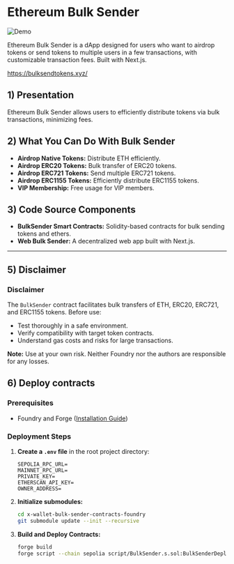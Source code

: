 
# Ethereum Bulk Sender

![Demo](./demo-bulk-sender.gif)

Ethereum Bulk Sender is a dApp designed for users who want to airdrop tokens or send tokens to multiple users in a few transactions, with customizable transaction fees. Built with Next.js.

https://bulksendtokens.xyz/


## 1) Presentation

Ethereum Bulk Sender allows users to efficiently distribute tokens via bulk transactions, minimizing fees.


## 2) What You Can Do With Bulk Sender

- **Airdrop Native Tokens:** Distribute ETH efficiently.
- **Airdrop ERC20 Tokens:** Bulk transfer of ERC20 tokens.
- **Airdrop ERC721 Tokens:** Send multiple ERC721 tokens.
- **Airdrop ERC1155 Tokens:** Efficiently distribute ERC1155 tokens.
- **VIP Membership:** Free usage for VIP members.


## 3) Code Source Components

- **BulkSender Smart Contracts:** Solidity-based contracts for bulk sending tokens and ethers.
- **Web Bulk Sender:** A decentralized web app built with Next.js.

---

## 5) Disclaimer

### Disclaimer
The `BulkSender` contract facilitates bulk transfers of ETH, ERC20, ERC721, and ERC1155 tokens. Before use:
- Test thoroughly in a safe environment.
- Verify compatibility with target token contracts.
- Understand gas costs and risks for large transactions.

**Note:** Use at your own risk. Neither Foundry nor the authors are responsible for any losses.




## 6) Deploy contracts

### Prerequisites

- Foundry and Forge ([Installation Guide](https://book.getfoundry.sh/getting-started/installation))

### Deployment Steps

1. **Create a `.env` file** in the root project directory:
	```env
	SEPOLIA_RPC_URL=
	MAINNET_RPC_URL=
	PRIVATE_KEY=
	ETHERSCAN_API_KEY=
	OWNER_ADDRESS=
	```

2. **Initialize submodules:**
	```bash
	cd x-wallet-bulk-sender-contracts-foundry
	git submodule update --init --recursive
	```

3. **Build and Deploy Contracts:**
	```bash
	forge build
	forge script --chain sepolia script/BulkSender.s.sol:BulkSenderDeploy --broadcast --verify -vvvv
	```
